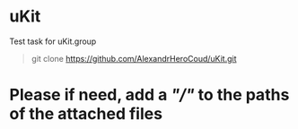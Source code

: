 # uKit
Test task for uKit.group
> git clone https://github.com/AlexandrHeroCoud/uKit.git 
# Please if need, add a _"/"_ to the paths of the attached files
